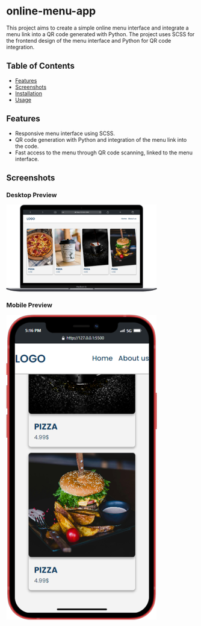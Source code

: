 # online-menu-app

This project aims to create a simple online menu interface and integrate a menu link into a QR code generated with Python. The project uses SCSS for the frontend design of the menu interface and Python for QR code integration.

## Table of Contents

- [Features](#features)
- [Screenshots](#screenshots)
- [Installation](#installation)
- [Usage](#usage)

## Features

- Responsive menu interface using SCSS.
- QR code generation with Python and integration of the menu link into the code.
- Fast access to the menu through QR code scanning, linked to the menu interface.

## Screenshots

### Desktop Preview

<img src='./screenshots/desktop-preview.png' width='400' height='auto'/>


### Mobile Preview

<img src='./screenshots/mobile-preview.png' width='400' height='auto'/>
